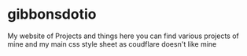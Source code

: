 # gibbonsdotio
My website of Projects and things
here you can find various projects of mine and my main css style sheet as coudflare doesn't like mine
